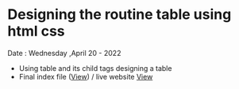 # Designing the routine table using html css
Date : Wednesday ,April 20 - 2022

- Using table and its child tags designing a table
- Final index file ([View](routine.html)) / live website [View](https://narayandhakal09.github.io/wt-lab-assignment/Assignments/Assignment%204/routine.html)





